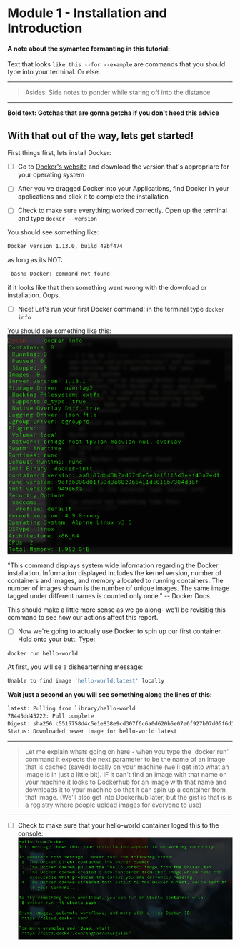 # Module 1 - Installation and Introduction

#### A note about the symantec formanting in this tutorial:

Text that looks `like this --for --example` are commands that you should type into your terminal. Or else.

---
>Asides: Side notes to ponder while staring off into the distance.

---

**Bold text: Gotchas that are gonna getcha if you don't heed this advice**

## With that out of the way, lets get started!


First things first, lets install Docker:

- [ ] Go to [Docker's website](https://www.docker.com/products/docker) and download the version that's appropriare for your operating system

- [ ] After you've dragged Docker into your Applications, find Docker in your applications and click it to complete the installation

- [ ] Check to make sure everything worked correctly. Open up the terminal and type `docker --version`

You should see something like:
```sh
Docker version 1.13.0, build 49bf474
```
as long as its NOT:
```sh
-bash: Docker: command not found
```
if it looks like that then something went wrong with the download or installation. Oops.

- [ ] Nice! Let's run your first Docker command! in the terminal type `docker info`

You should see something like this: 
![dockerinfo](https://github.com/dylanlrrb/P-C-Y-Assets/blob/master/1/dockerinfo.png?raw=true)

"This command displays system wide information regarding the Docker installation. Information displayed includes the kernel version, number of containers and images, and memory allocated to running containers. The number of images shown is the number of unique images. The same image tagged under different names is counted only once." -- Docker Docs

This should make a little more sense as we go along- we'll be revisitig this command to see how our actions affect this report.

- [ ] Now we're going to actually use Docker to spin up our first container. Hold onto your butt. Type:

`docker run hello-world`

At first, you will se a disheartenning message: 
```sh
Unable to find image 'hello-world:latest' locally
```
**Wait just a second an you will see something along the lines of this:**
```sh
latest: Pulling from library/hello-world
78445dd45222: Pull complete 
Digest: sha256:c5515758d4c5e1e838e9cd307f6c6a0d620b5e07e6f927b07d05f6d12a1ac8d7
Status: Downloaded newer image for hello-world:latest
```
---
>Let me explain whats going on here - when you type the 'docker run' command it expects the next parameter to be the name of an image that is cached (saved) locally on your machine (we'll get into what an image is in just a little bit). IF it can't find an image with that name on your machine it looks to Dockerhub for an image with that name and downloads it to your machine so that it can spin up a container from that image. (We'll also get into Dockerhub later, but the gist is that is is a registry where people upload images for everyone to use)

---

- [ ] Check to make sure that your hello-world container loged this to the console: 
![dockerhello](https://github.com/dylanlrrb/P-C-Y-Assets/blob/master/1/dockerhello.png?raw=true)



